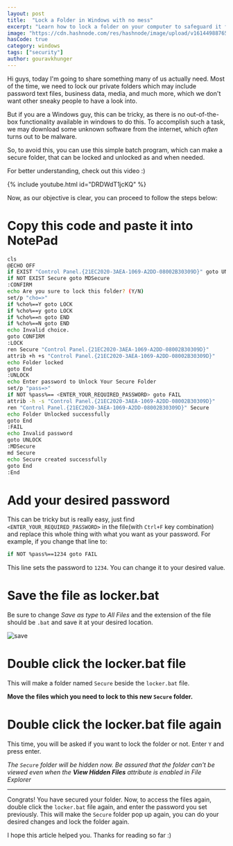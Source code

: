 ```yaml
---
layout: post
title:  "Lock a Folder in Windows with no mess"
excerpt: "Learn how to lock a folder on your computer to safeguard it from unauthorized access."
image: "https://cdn.hashnode.com/res/hashnode/image/upload/v1614498876551/PoGi9qzEM.png"
hasCode: true
category: windows
tags: ["security"]
author: gouravkhunger
---
```


Hi guys, today I'm going to share something many of us actually need. Most of the time, we need to lock our private folders which may include password text files, business data, media, and much more, which we don't want other sneaky people to have a look into.

But if you are a Windows guy, this can be tricky, as there is no out-of-the-box functionality available in windows to do this. To accomplish such a task, we may download some unknown software from the internet, which *often* turns out to be malware.

So, to avoid this, you can use this simple batch program, which can make a secure folder, that can be locked and unlocked as and when needed.

For better understanding, check out this video :)

{% include youtube.html id="DRDWdT1jcKQ" %}

Now, as our objective is clear, you can proceed to follow the steps below:

# Copy this code and paste it into NotePad

```bash
cls
@ECHO OFF
if EXIST "Control Panel.{21EC2020-3AEA-1069-A2DD-08002B30309D}" goto UNLOCK
if NOT EXIST Secure goto MDSecure
:CONFIRM
echo Are you sure to lock this folder? (Y/N)
set/p "cho=>"
if %cho%==Y goto LOCK
if %cho%==y goto LOCK
if %cho%==n goto END
if %cho%==N goto END
echo Invalid choice.
goto CONFIRM
:LOCK
ren Secure "Control Panel.{21EC2020-3AEA-1069-A2DD-08002B30309D}"
attrib +h +s "Control Panel.{21EC2020-3AEA-1069-A2DD-08002B30309D}"
echo Folder locked
goto End
:UNLOCK
echo Enter password to Unlock Your Secure Folder
set/p "pass=>"
if NOT %pass%== <ENTER_YOUR_REQUIRED_PASSWORD> goto FAIL
attrib -h -s "Control Panel.{21EC2020-3AEA-1069-A2DD-08002B30309D}"
ren "Control Panel.{21EC2020-3AEA-1069-A2DD-08002B30309D}" Secure
echo Folder Unlocked successfully
goto End
:FAIL
echo Invalid password
goto UNLOCK
:MDSecure
md Secure
echo Secure created successfully
goto End
:End
```

# Add your desired password
This can be tricky but is really easy, just find `<ENTER_YOUR_REQUIRED_PASSWORD>` in the file(with `Ctrl+F` key combination) and replace this whole thing with what you want as your password. For example, if you change that line to:

```bash
if NOT %pass%==1234 goto FAIL
```

This line sets the password to `1234`. You can change it to your desired value.

# Save the file as locker.bat

Be sure to change *Save as type* to *All Files* and the extension of the file should be `.bat` and save it at your desired location.

![save](https://dev-to-uploads.s3.amazonaws.com/i/24adj0czbwmps88pqrxp.jpg)

# Double click the locker.bat file

This will make a folder named `Secure` beside the `locker.bat` file. 

**Move the files which you need to lock to this new `Secure` folder.**

# Double click the locker.bat file again

This time, you will be asked if you want to lock the folder or not. Enter `Y` and press enter.

_The `Secure` folder will be hidden now. Be assured that the folder can't be viewed even when the **View Hidden Files** attribute is enabled in File Explorer_

---

Congrats! You have secured your folder. Now, to access the files again, double click the `locker.bat` file again, and enter the password you set previously. This will make the `Secure` folder pop up again, you can do your desired changes and lock the folder again.

I hope this article helped you. Thanks for reading so far :)
